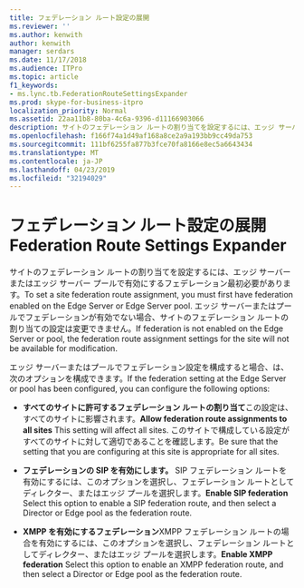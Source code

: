 ```yaml
---
title: フェデレーション ルート設定の展開
ms.reviewer: ''
ms.author: kenwith
author: kenwith
manager: serdars
ms.date: 11/17/2018
ms.audience: ITPro
ms.topic: article
f1_keywords:
- ms.lync.tb.FederationRouteSettingsExpander
ms.prod: skype-for-business-itpro
localization_priority: Normal
ms.assetid: 22aa11b8-80ba-4c6a-9396-d11166903066
description: サイトのフェデレーション ルートの割り当てを設定するには、エッジ サーバーまたはエッジ サーバー プールで有効にするフェデレーション最初必要があります。 エッジ サーバーまたはプールでフェデレーションが有効でない場合、サイトのフェデレーション ルートの割り当ての設定は変更できません。
ms.openlocfilehash: f166f74a1d49af168a8ce2a9a193bb9cc49da753
ms.sourcegitcommit: 111bf6255fa877b3fce70fa8166e8ec5a6643434
ms.translationtype: MT
ms.contentlocale: ja-JP
ms.lasthandoff: 04/23/2019
ms.locfileid: "32194029"
---
```

# <a name="federation-route-settings-expander"></a><span data-ttu-id="1b1d9-104">フェデレーション ルート設定の展開</span><span class="sxs-lookup"><span data-stu-id="1b1d9-104">Federation Route Settings Expander</span></span>
 
<span data-ttu-id="1b1d9-105">サイトのフェデレーション ルートの割り当てを設定するには、エッジ サーバーまたはエッジ サーバー プールで有効にするフェデレーション最初必要があります。</span><span class="sxs-lookup"><span data-stu-id="1b1d9-105">To set a site federation route assignment, you must first have federation enabled on the Edge Server or Edge Server pool.</span></span> <span data-ttu-id="1b1d9-106">エッジ サーバーまたはプールでフェデレーションが有効でない場合、サイトのフェデレーション ルートの割り当ての設定は変更できません。</span><span class="sxs-lookup"><span data-stu-id="1b1d9-106">If federation is not enabled on the Edge Server or pool, the federation route assignment settings for the site will not be available for modification.</span></span>
  

<span data-ttu-id="1b1d9-107">エッジ サーバーまたはプールでフェデレーション設定を構成すると場合、は、次のオプションを構成できます。</span><span class="sxs-lookup"><span data-stu-id="1b1d9-107">If the federation setting at the Edge Server or pool has been configured, you can configure the following options:</span></span> 
  
- <span data-ttu-id="1b1d9-108">**すべてのサイトに許可するフェデレーション ルートの割り当て**この設定は、すべてのサイトに影響されます。</span><span class="sxs-lookup"><span data-stu-id="1b1d9-108">**Allow federation route assignments to all sites** This setting will affect all sites.</span></span> <span data-ttu-id="1b1d9-109">このサイトで構成している設定がすべてのサイトに対して適切であることを確認します。</span><span class="sxs-lookup"><span data-stu-id="1b1d9-109">Be sure that the setting that you are configuring at this site is appropriate for all sites.</span></span>
    
- <span data-ttu-id="1b1d9-110">**フェデレーションの SIP を有効にします。** SIP フェデレーション ルートを有効にするには、このオプションを選択し、フェデレーション ルートとしてディレクター、またはエッジ プールを選択します。</span><span class="sxs-lookup"><span data-stu-id="1b1d9-110">**Enable SIP federation** Select this option to enable a SIP federation route, and then select a Director or Edge pool as the federation route.</span></span>
    
- <span data-ttu-id="1b1d9-111">**XMPP を有効にするフェデレーション**XMPP フェデレーション ルートの場合を有効にするには、このオプションを選択し、フェデレーション ルートとしてディレクター、またはエッジ プールを選択します。</span><span class="sxs-lookup"><span data-stu-id="1b1d9-111">**Enable XMPP federation** Select this option to enable an XMPP federation route, and then select a Director or Edge pool as the federation route.</span></span>
    

